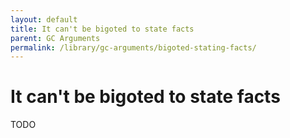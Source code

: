```yaml
---
layout: default
title: It can't be bigoted to state facts
parent: GC Arguments
permalink: /library/gc-arguments/bigoted-stating-facts/
---
```


# It can't be bigoted to state facts

TODO

